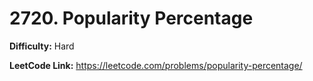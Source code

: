 # 2720. Popularity Percentage

**Difficulty:** Hard

**LeetCode Link:** https://leetcode.com/problems/popularity-percentage/

